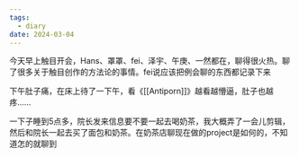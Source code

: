 ```yaml
---
tags:
  - diary
date: 2024-03-04
---
```

今天早上触目开会，Hans、罩罩、fei、泽宇、午庚、一然都在，聊得很火热。聊了很多关于触目创作的方法论的事情。fei说应该把例会聊的东西都记录下来

下午肚子痛，在床上待了一下午，看《[[Antiporn]]》越看越懵逼，肚子也越疼……

一下子睡到5点多，院长发来信息要不要一起去喝奶茶，我大概弄了一会儿剪辑，然后和院长一起去买了面包和奶茶。在奶茶店聊现在做的project是如何的，不知道怎的就聊到